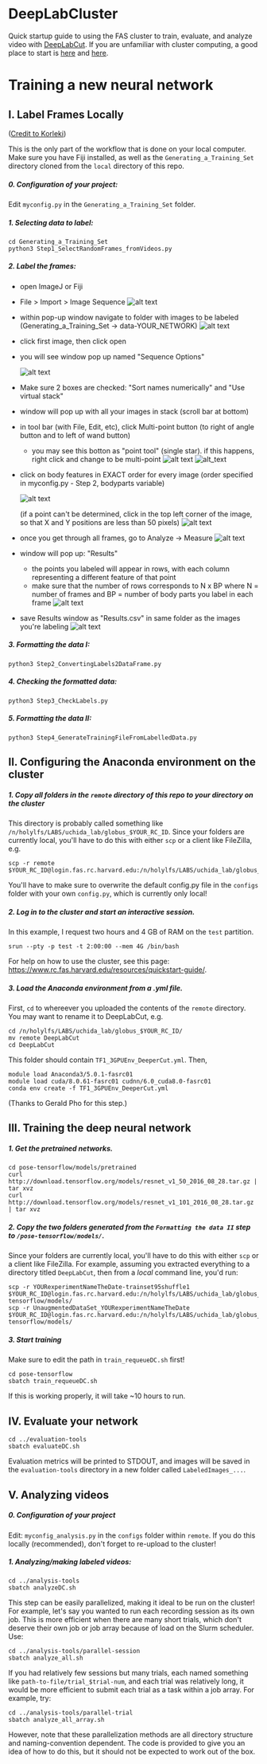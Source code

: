 # DeepLabCluster
Quick startup guide to using the FAS cluster to train, evaluate, and analyze video with [DeepLabCut](https://github.com/AlexEMG/DeepLabCut). If you are unfamiliar with cluster computing, a good place to start is [here](https://docs.google.com/document/d/1HxHSsm9UJd7QF6eIsLBPAaDiSg4_w653RKRPY_2-6TI/edit?usp=sharing) and [here](https://www.rc.fas.harvard.edu/resources/quickstart-guide/).

# Training a new neural network
## I. Label Frames Locally
([Credit to Korleki](https://github.com/alowet/Novelty_analysis_KA/blob/master/Docs/Training_a_new_network.md))

This is the only part of the workflow that is done on your local computer. Make sure you have Fiji installed, as well as the `Generating_a_Training_Set` directory cloned from the `local` directory of this repo.

##### 0. Configuration of your project:

Edit `myconfig.py` in the `Generating_a_Training_Set` folder.

##### 1. Selecting data to label:
```
cd Generating_a_Training_Set
python3 Step1_SelectRandomFrames_fromVideos.py
```
##### 2. Label the frames:

 - open ImageJ or Fiji
 - File > Import > Image Sequence
 ![alt text](https://github.com/ckakiti/Novelty_analysis_KA/blob/master/Docs/Labeling_images/Screen%20Shot%202019-10-16%20at%2012.38.43.png)
 - within pop-up window navigate to folder with images to be labeled (Generating_a_Training_Set -> data-YOUR_NETWORK)
 ![alt text](https://github.com/ckakiti/Novelty_analysis_KA/blob/master/Docs/Labeling_images/Screen%20Shot%202019-10-16%20at%2012.41.15.png)
 - click first image, then click open
 - you will see window pop up named "Sequence Options"
 
   ![alt text](https://github.com/ckakiti/Novelty_analysis_KA/blob/master/Docs/Labeling_images/Screen%20Shot%202019-10-16%20at%2012.41.37.png)
 - Make sure 2 boxes are checked: "Sort names numerically" and "Use virtual stack"
 - window will pop up with all your images in stack (scroll bar at bottom)
 - in tool bar (with File, Edit, etc), click Multi-point button (to right of angle button and to left of wand button)
     - you may see this botton as "point tool" (single star). if this happens, right click and change to be multi-point
  ![alt text](https://github.com/ckakiti/Novelty_analysis_KA/blob/master/Docs/Labeling_images/Screen%20Shot%202019-10-16%20at%2012.42.48.png)
  ![alt_text](https://github.com/ckakiti/Novelty_analysis_KA/blob/master/Docs/Labeling_images/Screen%20Shot%202019-10-16%20at%2012.43.04.png)
 - click on body features in EXACT order for every image (order specified in myconfig.py - Step 2, bodyparts variable)
 
   ![alt text](https://github.com/ckakiti/Novelty_analysis_KA/blob/master/Docs/Labeling_images/Screen%20Shot%202019-10-16%20at%2012.46.30.png)
 
   (if a point can't be determined, click in the top left corner of the image, so that X and Y positions are less than 50 pixels)
   ![alt text](https://github.com/ckakiti/Novelty_analysis_KA/blob/master/Docs/Labeling_images/Screen%20Shot%202019-10-16%20at%2012.48.13.png)
 - once you get through all frames, go to Analyze -> Measure
 ![alt text](https://github.com/ckakiti/Novelty_analysis_KA/blob/master/Docs/Labeling_images/Screen%20Shot%202019-10-16%20at%2012.48.36.png)
 - window will pop up: "Results"
     - the points you labeled will appear in rows, with each column representing a different feature of that point
     - make sure that the number of rows corresponds to N x BP where N = number of frames and BP = number of body parts you label in each frame
 ![alt text](https://github.com/ckakiti/Novelty_analysis_KA/blob/master/Docs/Labeling_images/Screen%20Shot%202019-10-16%20at%2012.49.40.png)
 - save Results window as "Results.csv" in same folder as the images you're labeling
![alt text](https://github.com/ckakiti/Novelty_analysis_KA/blob/master/Docs/Labeling_images/Screen%20Shot%202019-10-16%20at%2012.50.13.png)

##### 3. Formatting the data I:
```
python3 Step2_ConvertingLabels2DataFrame.py
```
##### 4. Checking the formatted data:
```
python3 Step3_CheckLabels.py
```
##### 5. Formatting the data II:
```
python3 Step4_GenerateTrainingFileFromLabelledData.py
```

## II. Configuring the Anaconda environment on the cluster

##### 1. Copy all folders in the `remote` directory of this repo to your directory on the cluster
This directory is probably called something like `/n/holylfs/LABS/uchida_lab/globus_$YOUR_RC_ID`. Since your folders are currently local, you'll have to do this with either `scp` or a client like FileZilla, e.g.
```
scp -r remote $YOUR_RC_ID@login.fas.rc.harvard.edu:/n/holylfs/LABS/uchida_lab/globus_$YOUR_RC_ID/
```
You'll have to make sure to overwrite the default config.py file in the `configs` folder with your own `config.py`, which is currently only local!

##### 2. Log in to the cluster and start an interactive session.
In this example, I request two hours and 4 GB of RAM on the `test` partition.
```
srun --pty -p test -t 2:00:00 --mem 4G /bin/bash
```
For help on how to use the cluster, see this page: https://www.rc.fas.harvard.edu/resources/quickstart-guide/.

##### 3. Load the Anaconda environment from a .yml file.
First, `cd` to whereever you uploaded the contents of the `remote` directory. You may want to rename it to DeepLabCut, e.g.
```
cd /n/holylfs/LABS/uchida_lab/globus_$YOUR_RC_ID/
mv remote DeepLabCut
cd DeepLabCut
```
This folder should contain `TF1_3GPUEnv_DeeperCut.yml`. Then,
```
module load Anaconda3/5.0.1-fasrc01
module load cuda/8.0.61-fasrc01 cudnn/6.0_cuda8.0-fasrc01
conda env create -f TF1_3GPUEnv_DeeperCut.yml
```
(Thanks to Gerald Pho for this step.)

## III. Training  the deep neural network

##### 1. Get the pretrained networks.

```
cd pose-tensorflow/models/pretrained
curl http://download.tensorflow.org/models/resnet_v1_50_2016_08_28.tar.gz | tar xvz
curl http://download.tensorflow.org/models/resnet_v1_101_2016_08_28.tar.gz | tar xvz
```

##### 2. Copy the two folders generated from the `Formatting the data II` step to `/pose-tensorflow/models/`.
Since your folders are currently local, you'll have to do this with either `scp` or a client like FileZilla. For example, assuming you extracted everything to a directory titled `DeepLabCut`, then from a *local* command line, you'd run:
```
scp -r YOURexperimentNameTheDate-trainset95shuffle1 $YOUR_RC_ID@login.fas.rc.harvard.edu:/n/holylfs/LABS/uchida_lab/globus_$YOUR_RC_ID/DeepLabCut/pose-tensorflow/models/
scp -r UnaugmentedDataSet_YOURexperimentNameTheDate $YOUR_RC_ID@login.fas.rc.harvard.edu:/n/holylfs/LABS/uchida_lab/globus_$YOUR_RC_ID/DeepLabCut/pose-tensorflow/models/
```

##### 3. Start training
Make sure to edit the path in `train_requeueDC.sh` first!
```
cd pose-tensorflow
sbatch train_requeueDC.sh
```
If this is working properly, it will take ~10 hours to run.

## IV. Evaluate your network
```
cd ../evaluation-tools
sbatch evaluateDC.sh
```
Evaluation metrics will be printed to STDOUT, and images will be saved in the `evaluation-tools` directory in a new folder called `LabeledImages_...`.

## V. Analyzing videos

##### 0. Configuration of your project

Edit: `myconfig_analysis.py` in the `configs` folder within `remote`. If you do this locally (recommended), don't forget to re-upload to the cluster!

##### 1. Analyzing/making labeled videos:
```
cd ../analysis-tools
sbatch analyzeDC.sh
```
This step can be easily parallelized, making it ideal to be run on the cluster! For example, let's say you wanted to run each recording session as its own job. This is more efficient when there are many short trials, which don't deserve their own job or job array because of load on the Slurm scheduler. Use:
```
cd ../analysis-tools/parallel-session
sbatch analyze_all.sh
```
If you had relatively few sessions but many trials, each named something like `path-to-file/trial_$trial-num`, and each trial was relatively long, it would be more efficient to submit each trial as a task within a job array. For example, try:
```
cd ../analysis-tools/parallel-trial
sbatch analyze_all_array.sh
```
However, note that these parallelization methods are all directory structure and naming-convention dependent. The code is provided to give you an idea of how to do this, but it should not be expected to work out of the box.
